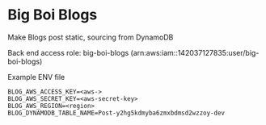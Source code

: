 # Big Boi Blogs

Make Blogs post static, sourcing from DynamoDB

Back end access role: big-boi-blogs (arn:aws:iam::142037127835:user/big-boi-blogs)

Example ENV file
```
BLOG_AWS_ACCESS_KEY=<aws->
BLOG_AWS_SECRET_KEY=<aws-secret-key>
BLOG_AWS_REGION=<region>
BLOG_DYNAMODB_TABLE_NAME=Post-y2hg5kdmyba6zmxbdmsd2wzzoy-dev
```